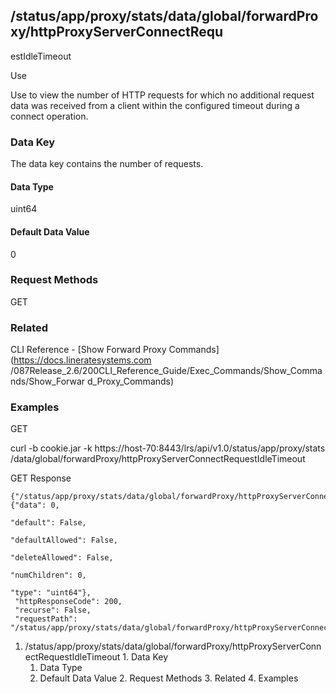 ## /status/app/proxy/stats/data/global/forwardProxy/httpProxyServerConnectRequ
estIdleTimeout

Use

Use to view the number of HTTP requests for which no additional request data
was received from a client within the configured timeout during a connect
operation.

### Data Key

The data key contains the number of requests.

#### Data Type

uint64

#### Default Data Value

0

### Request Methods

GET

### Related

CLI Reference - [Show Forward Proxy Commands](https://docs.lineratesystems.com
/087Release_2.6/200CLI_Reference_Guide/Exec_Commands/Show_Commands/Show_Forwar
d_Proxy_Commands)

### Examples

GET

curl -b cookie.jar -k https://host-70:8443/lrs/api/v1.0/status/app/proxy/stats
/data/global/forwardProxy/httpProxyServerConnectRequestIdleTimeout

GET Response

    
    {"/status/app/proxy/stats/data/global/forwardProxy/httpProxyServerConnectRequestIdleTimeout": {"data": 0,
                                                                                                    "default": False,
                                                                                                    "defaultAllowed": False,
                                                                                                    "deleteAllowed": False,
                                                                                                    "numChildren": 0,
                                                                                                    "type": "uint64"},
     "httpResponseCode": 200,
     "recurse": False,
     "requestPath": "/status/app/proxy/stats/data/global/forwardProxy/httpProxyServerConnectRequestIdleTimeout"}
    

  1. /status/app/proxy/stats/data/global/forwardProxy/httpProxyServerConnectRequestIdleTimeout
    1. Data Key
      1. Data Type
      2. Default Data Value
    2. Request Methods
    3. Related
    4. Examples

